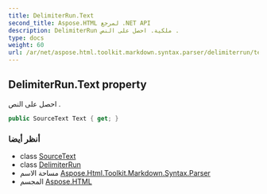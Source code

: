 ```yaml
---
title: DelimiterRun.Text
second_title: Aspose.HTML لمرجع .NET API
description: DelimiterRun ملكية. احصل على النص .
type: docs
weight: 60
url: /ar/net/aspose.html.toolkit.markdown.syntax.parser/delimiterrun/text/
---
```

## DelimiterRun.Text property

احصل على النص .

```csharp
public SourceText Text { get; }
```

### أنظر أيضا

* class [SourceText](../../../aspose.html.toolkit.markdown.syntax.text/sourcetext/)
* class [DelimiterRun](../)
* مساحة الاسم [Aspose.Html.Toolkit.Markdown.Syntax.Parser](../../delimiterrun/)
* المجسم [Aspose.HTML](../../../)


